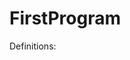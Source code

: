 # FirstProgram
Definitions:
<?php - Opening tag of any code. Meant to indicate that the code should be read from here on
declare - Syntax that executes the code in the parenthesis
strict_types - Ensures that primitive data types remain consistent
use - Similar to import in Java. Can be used to incorporate elements from other classes.
final - Using this keyword would mean the class or method is set in stone and it cannot be extended by another class
class - Collection of methods and varibales that compile to perform a certain operation
extends - Used to create a new class that is based off a parent class
public - Public class members can be accessed everywhere
function - A block of statements that compile to perform a certain task in the program
void - No concrete value is being returned 
$this - Reference to the current object
assertInstanceOf - An assertion that is part of the PHP database. If an instance does not match the expected input, an error is thrown.
expectException - Used primarily for text code. Raises an error if an exception is found
assertEquals - If two variables arent equal to each other, than an error is thrown.
private - Private variables or methods can only be accessed in the class where it has been defined in
string -  variables that contain alphanumeric characters and are created when you declare variable and assign string characters to it
and when you can directly use them with echo statement. 
int -  called by the constructor, and is used to not have to rewrite the constructor itself.
the actual init() function is not used in PHP instead _contruct is used after a class is declared.
return - 
self - 
new - 
throw - 
sprintf - 
static - 
assertClassHasAttribute - If a certain method or variable does not exist in the class, an error will be thrown.
method_exists - 
float - 
